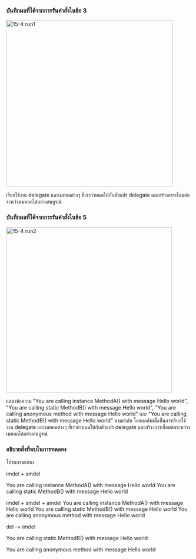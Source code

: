 ### บันทึกผลที่ได้จากการรันคำสั่งในข้อ 3
<img width="453" alt="15-4 run1" src="https://github.com/kanoksiriboonkam/03376836-OOP-2566-Lab-15/assets/144196048/8d49a8ff-7d3f-4bfa-baa0-05045e22c1ec">

เรียกใช้งาน delegate และเมทอดต่างๆ ที่เรากำหนดให้กับตัวแปร delegate และสร้างการเชื่อมต่อระหว่างเมทอดได้อย่างสมบูรณ์

### บันทึกผลที่ได้จากการรันคำสั่งในข้อ 5
<img width="450" alt="15-4 run2" src="https://github.com/kanoksiriboonkam/03376836-OOP-2566-Lab-15/assets/144196048/3e8ca57b-919a-4a27-bde1-509d13f9e7ab">

แสดงข้อความ "You are calling instance MethodA() with message Hello world", "You are calling static MethodB() with message Hello world", "You are calling anonymous method with message Hello world" และ "You are calling static MethodB() with message Hello world" ตามลำดับ โดยผลลัพธ์นี้เป็นการเรียกใช้งาน delegate และเมทอดต่างๆ ที่เรากำหนดให้กับตัวแปร delegate และสร้างการเชื่อมต่อระหว่างเมทอดได้อย่างสมบูรณ์

### อธิบายสิ่งที่พบในการทดลอง
โปรแกรมแสดง

imdel + smdel

You are calling instance MethodA() with message Hello world You are calling static MethodB() with message Hello world

imdel + smdel + amdel You are calling instance MethodA() with message Hello world You are calling static MethodB() with message Hello world You are calling anonymous method with message Hello world

del -= imdel

You are calling static MethodB() with message Hello world

You are calling anonymous method with message Hello world
